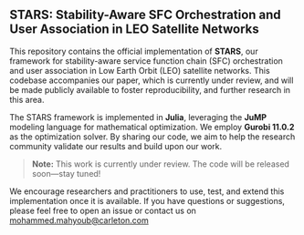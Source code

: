 ## STARS: Stability-Aware SFC Orchestration and User Association in LEO Satellite Networks

This repository contains the official implementation of **STARS**, our framework for stability-aware service function chain (SFC) orchestration and user association in Low Earth Orbit (LEO) satellite networks. This codebase accompanies our paper, which is currently under review, and will be made publicly available to foster reproducibility, and further research in this area.

The STARS framework is implemented in **Julia**, leveraging the **JuMP** modeling language for mathematical optimization. We employ **Gurobi 11.0.2** as the optimization solver. By sharing our code, we aim to help the research community validate our results and build upon our work.

> **Note:** This work is currently under review. The code will be released soon—stay tuned!

We encourage researchers and practitioners to use, test, and extend this implementation once it is available. If you have questions or suggestions, please feel free to open an issue or contact us on mohammed.mahyoub@carleton.com
